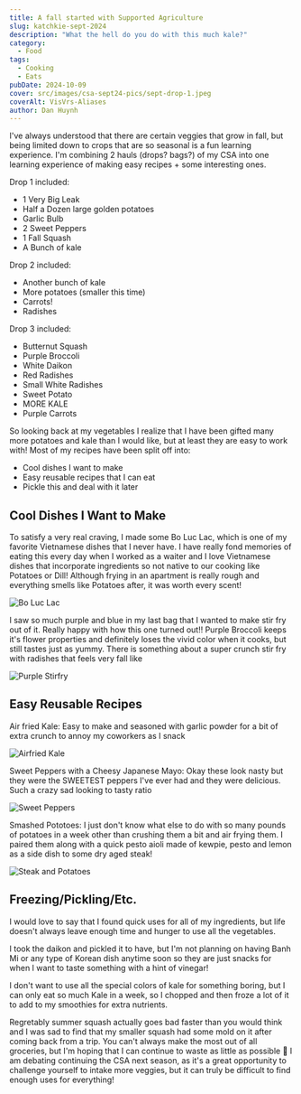 ```yaml
---
title: A fall started with Supported Agriculture
slug: katchkie-sept-2024
description: "What the hell do you do with this much kale?"
category:
  - Food
tags:
  - Cooking
  - Eats
pubDate: 2024-10-09
cover: src/images/csa-sept24-pics/sept-drop-1.jpeg
coverAlt: VisVrs-Aliases
author: Dan Huynh
---
```


I've always understood that there are certain veggies that grow in fall, but being limited down to crops that are so seasonal is a fun learning experience. I'm combining 2 hauls (drops? bags?) of my CSA into one learning experience of making easy recipes + some interesting ones.
 
Drop 1 included: 
- 1 Very Big Leak
- Half a Dozen large golden potatoes
- Garlic Bulb 
- 2 Sweet Peppers
- 1 Fall Squash 
- A Bunch of kale

Drop 2 included:
- Another bunch of kale
- More potatoes (smaller this time)
- Carrots!
- Radishes

Drop 3 included:
- Butternut Squash
- Purple Broccoli
- White Daikon
- Red Radishes
- Small White Radishes
- Sweet Potato
- MORE KALE 
- Purple Carrots

So looking back at my vegetables I realize that I have been gifted many more potatoes and kale than I would like, but at least they are easy to work with! Most of my recipes have been split off into: 
- Cool dishes I want to make
- Easy reusable recipes that I can eat
- Pickle this and deal with it later

## Cool Dishes I Want to Make
To satisfy a very real craving, I made some Bo Luc Lac, which is one of my favorite Vietnamese dishes that I never have. I have really fond memories of eating this every day when I worked as a waiter and I love Vietnamese dishes that incorporate ingredients so not native to our cooking like Potatoes or Dill! Although frying in an apartment is really rough and everything smells like Potatoes after, it was worth every scent!

![Bo Luc Lac](src/images/csa-sept24-pics/bo-luc-lac.jpeg)

I saw so much purple and blue in my last bag that I wanted to make stir fry out of it. Really happy with how this one turned out!! Purple Broccoli keeps it's flower properties and definitely loses the vivid color when it cooks, but still tastes just as yummy. There is something about a super crunch stir fry with radishes that feels very fall like

![Purple Stirfry](src/images/csa-sept24-pics/purple-stirfry.jpeg)

## Easy Reusable Recipes

Air fried Kale: Easy to make and seasoned with garlic powder for a bit of extra crunch to annoy my coworkers as I snack

![Airfried Kale](src/images/csa-sept24-pics/kale-chips.jpeg)

Sweet Peppers with a Cheesy Japanese Mayo: Okay these look nasty but they were the SWEETEST peppers I've ever had and they were delicious. Such a crazy sad looking to tasty ratio

![Sweet Peppers](src/images/csa-sept24-pics/sweet-pep-cheese.jpeg)

Smashed Pototoes: I just don't know what else to do with so many pounds of potatoes in a week other than crushing them a bit and air frying them. I paired them along with a quick pesto aioli made of kewpie, pesto and lemon as a side dish to some dry aged steak!

![Steak and Potatoes](src/images/csa-sept24-pics/steak-and-potatoes.jpeg)
## Freezing/Pickling/Etc.
I would love to say that I found quick uses for all of my ingredients, but life doesn't always leave enough time and hunger to use all the vegetables. 

I took the daikon and pickled it to have, but I'm not planning on having Banh Mi or any type of Korean dish anytime soon so they are just snacks for when I want to taste something with a hint of vinegar!

I don't want to use all the special colors of kale for something boring, but I can only eat so much Kale in a week, so I chopped and then froze a lot of it to add to my smoothies for extra nutrients.

Regretably summer squash actually goes bad faster than you would think and I was sad to find that my smaller squash had some mold on it after coming back from a trip. You can't always make the most out of all groceries, but I'm hoping that I can continue to waste as little as possible 🙂 I am debating continuing the CSA next season, as it's a great opportunity to challenge yourself to intake more veggies, but it can truly be difficult to find enough uses for everything! 